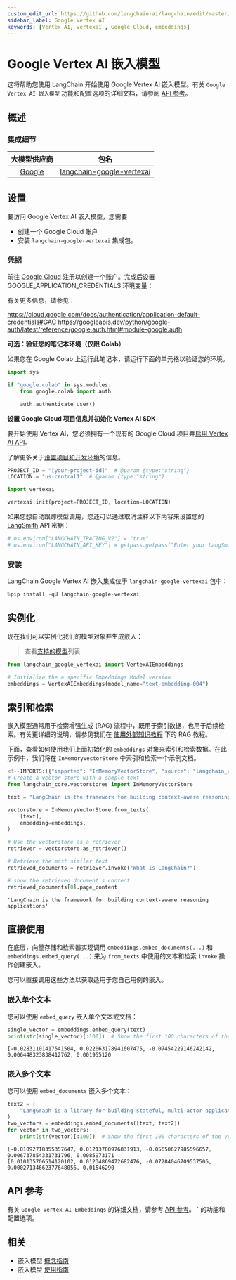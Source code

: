 ```yaml
---
custom_edit_url: https://github.com/langchain-ai/langchain/edit/master/docs/docs/integrations/text_embedding/google_vertex_ai_palm.ipynb
sidebar_label: Google Vertex AI 
keywords: [Vertex AI, vertexai , Google Cloud, embeddings]
---
```

# Google Vertex AI 嵌入模型

这将帮助您使用 LangChain 开始使用 Google Vertex AI 嵌入模型。有关 `Google Vertex AI 嵌入模型` 功能和配置选项的详细文档，请参阅 [API 参考](https://python.langchain.com/api_reference/google_vertexai/embeddings/langchain_google_vertexai.embeddings.VertexAIEmbeddings.html)。

## 概述
### 集成细节

| 大模型供应商 | 包名 |
|:--------:|:-------:|
| [Google](https://python.langchain.com/docs/integrations/platforms/google/) | [langchain-google-vertexai](https://python.langchain.com/api_reference/google_vertexai/embeddings/langchain_google_vertexai.embeddings.VertexAIEmbeddings.html) |

## 设置

要访问 Google Vertex AI 嵌入模型，您需要
- 创建一个 Google Cloud 账户
- 安装 `langchain-google-vertexai` 集成包。




### 凭据


前往 [Google Cloud](https://cloud.google.com/free/) 注册以创建一个账户。完成后设置 GOOGLE_APPLICATION_CREDENTIALS 环境变量：

有关更多信息，请参见：

https://cloud.google.com/docs/authentication/application-default-credentials#GAC
https://googleapis.dev/python/google-auth/latest/reference/google.auth.html#module-google.auth

**可选：验证您的笔记本环境（仅限 Colab）**

如果您在 Google Colab 上运行此笔记本，请运行下面的单元格以验证您的环境。


```python
import sys

if "google.colab" in sys.modules:
    from google.colab import auth

    auth.authenticate_user()
```

**设置 Google Cloud 项目信息并初始化 Vertex AI SDK**

要开始使用 Vertex AI，您必须拥有一个现有的 Google Cloud 项目并[启用 Vertex AI API](https://console.cloud.google.com/flows/enableapi?apiid=aiplatform.googleapis.com)。

了解更多关于[设置项目和开发环境](https://cloud.google.com/vertex-ai/docs/start/cloud-environment)的信息。


```python
PROJECT_ID = "[your-project-id]"  # @param {type:"string"}
LOCATION = "us-central1"  # @param {type:"string"}

import vertexai

vertexai.init(project=PROJECT_ID, location=LOCATION)
```

如果您想自动跟踪模型调用，您还可以通过取消注释以下内容来设置您的[LangSmith](https://docs.smith.langchain.com/) API 密钥：


```python
# os.environ["LANGCHAIN_TRACING_V2"] = "true"
# os.environ["LANGCHAIN_API_KEY"] = getpass.getpass("Enter your LangSmith API key: ")
```

### 安装

LangChain Google Vertex AI 嵌入集成位于 `langchain-google-vertexai` 包中：


```python
%pip install -qU langchain-google-vertexai
```

## 实例化

现在我们可以实例化我们的模型对象并生成嵌入：
>查看[支持的模型](https://cloud.google.com/vertex-ai/generative-ai/docs/embeddings/get-text-embeddings#supported-models)列表


```python
from langchain_google_vertexai import VertexAIEmbeddings

# Initialize the a specific Embeddings Model version
embeddings = VertexAIEmbeddings(model_name="text-embedding-004")
```

## 索引和检索

嵌入模型通常用于检索增强生成 (RAG) 流程中，既用于索引数据，也用于后续检索。有关更详细的说明，请参见我们在 [使用外部知识教程](/docs/tutorials/#working-with-external-knowledge) 下的 RAG 教程。

下面，查看如何使用我们上面初始化的 `embeddings` 对象来索引和检索数据。在此示例中，我们将在 `InMemoryVectorStore` 中索引和检索一个示例文档。


```python
<!--IMPORTS:[{"imported": "InMemoryVectorStore", "source": "langchain_core.vectorstores", "docs": "https://python.langchain.com/api_reference/core/vectorstores/langchain_core.vectorstores.in_memory.InMemoryVectorStore.html", "title": "Google Vertex AI Embeddings "}]-->
# Create a vector store with a sample text
from langchain_core.vectorstores import InMemoryVectorStore

text = "LangChain is the framework for building context-aware reasoning applications"

vectorstore = InMemoryVectorStore.from_texts(
    [text],
    embedding=embeddings,
)

# Use the vectorstore as a retriever
retriever = vectorstore.as_retriever()

# Retrieve the most similar text
retrieved_documents = retriever.invoke("What is LangChain?")

# show the retrieved document's content
retrieved_documents[0].page_content
```



```output
'LangChain is the framework for building context-aware reasoning applications'
```


## 直接使用

在底层，向量存储和检索器实现调用 `embeddings.embed_documents(...)` 和 `embeddings.embed_query(...)` 来为 `from_texts` 中使用的文本和检索 `invoke` 操作创建嵌入。

您可以直接调用这些方法以获取适用于您自己用例的嵌入。

### 嵌入单个文本

您可以使用 `embed_query` 嵌入单个文本或文档：


```python
single_vector = embeddings.embed_query(text)
print(str(single_vector)[:100])  # Show the first 100 characters of the vector
```
```output
[-0.02831101417541504, 0.022063178941607475, -0.07454229146242142, 0.006448323838412762, 0.001955120
```
### 嵌入多个文本

您可以使用 `embed_documents` 嵌入多个文本：


```python
text2 = (
    "LangGraph is a library for building stateful, multi-actor applications with LLMs"
)
two_vectors = embeddings.embed_documents([text, text2])
for vector in two_vectors:
    print(str(vector)[:100])  # Show the first 100 characters of the vector
```
```output
[-0.01092718355357647, 0.01213780976831913, -0.05650627985596657, 0.006737854331731796, 0.0085973171
[0.010135706514120102, 0.01234869472682476, -0.07284046709537506, 0.00027134662377648056, 0.01546290
```
## API 参考

有关 `Google Vertex AI Embeddings` 的详细文档，请参考 [API 参考](https://python.langchain.com/api_reference/google_vertexai/embeddings/langchain_google_vertexai.embeddings.VertexAIEmbeddings.html)。
` 的功能和配置选项。



## 相关

- 嵌入模型 [概念指南](/docs/concepts/#embedding-models)
- 嵌入模型 [使用指南](/docs/how_to/#embedding-models)
